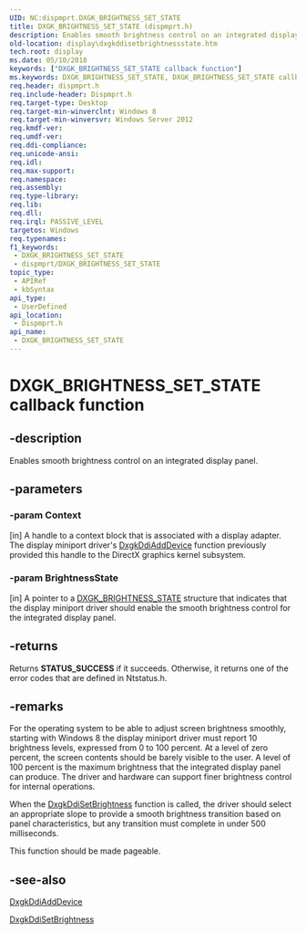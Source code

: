```yaml
---
UID: NC:dispmprt.DXGK_BRIGHTNESS_SET_STATE
title: DXGK_BRIGHTNESS_SET_STATE (dispmprt.h)
description: Enables smooth brightness control on an integrated display panel.
old-location: display\dxgkddisetbrightnessstate.htm
tech.root: display
ms.date: 05/10/2018
keywords: ["DXGK_BRIGHTNESS_SET_STATE callback function"]
ms.keywords: DXGK_BRIGHTNESS_SET_STATE, DXGK_BRIGHTNESS_SET_STATE callback, DxgkDdiSetBrightnessState, DxgkDdiSetBrightnessState callback function [Display Devices], display.dxgkddisetbrightnessstate, dispmprt/DxgkDdiSetBrightnessState
req.header: dispmprt.h
req.include-header: Dispmprt.h
req.target-type: Desktop
req.target-min-winverclnt: Windows 8
req.target-min-winversvr: Windows Server 2012
req.kmdf-ver: 
req.umdf-ver: 
req.ddi-compliance: 
req.unicode-ansi: 
req.idl: 
req.max-support: 
req.namespace: 
req.assembly: 
req.type-library: 
req.lib: 
req.dll: 
req.irql: PASSIVE_LEVEL
targetos: Windows
req.typenames: 
f1_keywords:
 - DXGK_BRIGHTNESS_SET_STATE
 - dispmprt/DXGK_BRIGHTNESS_SET_STATE
topic_type:
 - APIRef
 - kbSyntax
api_type:
 - UserDefined
api_location:
 - Dispmprt.h
api_name:
 - DXGK_BRIGHTNESS_SET_STATE
---
```


# DXGK_BRIGHTNESS_SET_STATE callback function


## -description

Enables smooth brightness control on an integrated display panel.

## -parameters

### -param Context 

[in]
A handle to a context block that is associated with a display adapter. The display miniport driver's <a href="/windows-hardware/drivers/ddi/dispmprt/nc-dispmprt-dxgkddi_add_device">DxgkDdiAddDevice</a> function previously provided this handle to the DirectX graphics kernel subsystem.

### -param BrightnessState 

[in]
A pointer to a <a href="/windows-hardware/drivers/ddi/d3dkmdt/ns-d3dkmdt-_dxgk_brightness_state">DXGK_BRIGHTNESS_STATE</a> structure that indicates that the display miniport driver should enable the smooth brightness control for the integrated display panel.

## -returns

Returns <b>STATUS_SUCCESS</b> if it succeeds. Otherwise, it returns one of the error codes that are defined in Ntstatus.h.

## -remarks

For the operating system to be able to adjust screen brightness smoothly, starting with Windows 8 the display miniport driver must report 10 brightness levels, expressed from 0 to 100 percent. At a level of zero percent, the screen contents should be barely visible to the user. A level of 100 percent is the maximum brightness that the integrated display panel can produce. The driver and hardware can support finer brightness control for internal operations.

When the <a href="/windows-hardware/drivers/ddi/dispmprt/nc-dispmprt-dxgk_brightness_set">DxgkDdiSetBrightness</a> function is called, the driver should select an appropriate slope to provide a smooth brightness transition based on panel characteristics, but any transition must complete in under 500 milliseconds.

This function should be made pageable.

## -see-also

<a href="/windows-hardware/drivers/ddi/dispmprt/nc-dispmprt-dxgkddi_add_device">DxgkDdiAddDevice</a>



<a href="/windows-hardware/drivers/ddi/dispmprt/nc-dispmprt-dxgk_brightness_set">DxgkDdiSetBrightness</a>

